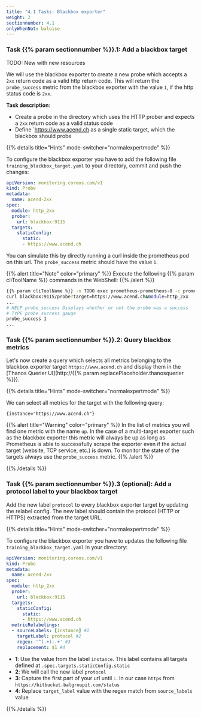 ```yaml
---
title: "4.1 Tasks: Blackbox exporter"
weight: 2
sectionnumber: 4.1
onlyWhenNot: baloise
---
```


### Task {{% param sectionnumber %}}.1: Add a blackbox target

TODO: New with new resources

We will use the blackbox exporter to create a new probe which accepts a `2xx` return code as a valid http return code. This will return the `probe_success` metric from the blackbox exporter with the value `1`, if the http status code is `2xx`.

**Task description**:

* Create a probe in the directory which uses the HTTP prober and expects a `2xx` return code as a valid status code
* Define `https://www.acend.ch as a single static target, which the blackbox should probe


{{% details title="Hints" mode-switcher="normalexpertmode" %}}

To configure the blackbox exporter you have to add the following file `training_blackbox_target.yaml` to your directory, commit and push the changes:

```yaml
apiVersion: monitoring.coreos.com/v1
kind: Probe
metadata:
  name: acend-2xx
spec:
  module: http_2xx
  prober:
    url: blackbox:9115
  targets:
    staticConfig:
      static:
      - https://www.acend.ch
```

You can simulate this by directly running a curl inside the prometheus pod on this url. The `probe_success` metric should have the value `1`.

{{% alert title="Note" color="primary" %}}
Execute the following {{% param cliToolName %}} commands in the WebShell:
{{% /alert %}}

```bash
{{% param cliToolName %}} -n TODO exec prometheus-prometheus-0 -c prometheus-proxy -- \
curl blackbox:9115/probe?target=https://www.acend.ch&module=http_2xx
...
# HELP probe_success Displays whether or not the probe was a success
# TYPE probe_success gauge
probe_success 1
...
```

### Task {{% param sectionnumber %}}.2: Query blackbox metrics

Let's now create a query which selects all metrics belonging to the blackbox exporter target `https://www.acend.ch` and display them in the [Thanos Querier UI](http://{{% param replacePlaceholder.thanosquerier %}}).

{{% details title="Hints" mode-switcher="normalexpertmode" %}}

We can select all metrics for the target with the following query:

```promql
{instance="https://www.acend.ch"}
```

{{% alert title="Warning" color="primary" %}}
In the list of metrics you will find one metric with the name `up`. In the case of a multi-target exporter such as the blackbox exporter this metric will always be up as long as Prometheus is able to successfully scrape the exporter even if the actual target (website, TCP service, etc.) is down. To monitor the state of the targets always use the `probe_success` metric.
{{% /alert %}}

{{% /details %}}

### Task {{% param sectionnumber %}}.3 (optional): Add a protocol label to your blackbox target

Add the new label `protocol` to every blackbox exporter target by updating the relabel config. The new label should contain the protocol (HTTP or HTTPS) extracted from the target URL.

{{% details title="Hints" mode-switcher="normalexpertmode" %}}

To configure the blackbox exporter you have to updates the following file `training_blackbox_target.yaml` in your directory:

```yaml
apiVersion: monitoring.coreos.com/v1
kind: Probe
metadata:
  name: acend-2xx
spec:
  module: http_2xx
  prober:
    url: blackbox:9115
  targets:
    staticConfig:
      static:
      - https://www.acend.ch
  metricRelabelings:
  - sourceLabels: [instance] #1
    targetLabel: protocol #2
    regex: '^(.+):.+' #3
    replacement: $1 #4
```

* **1**: Use the value from the label `instance`. This label contains all targets defined at `.spec.targets.staticConfig.static`
* **2**: We will call the new label `protocol`
* **3**: Capture the first part of your url until `:`. In our case `https` from `https://bitbucket.balgroupit.com/status`
* **4**: Replace `target_label` value with the regex match from `source_labels` value

{{% /details %}}
